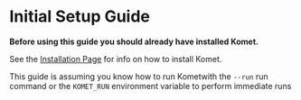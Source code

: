 # Initial Setup Guide

**Before using this guide you should already have installed Komet.**

See the [Installation Page](../komet/install/overview.md) for info on how to install Komet.

This guide is assuming you know how to run Kometwith the `--run` run command or the `KOMET_RUN` environment variable to perform immediate runs  
